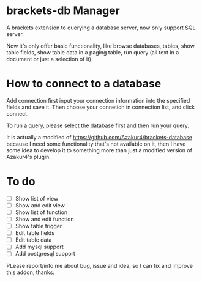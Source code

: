 brackets-db Manager
====================

A brackets extension to querying a database server, now only support SQL server.

Now it's only offer basic functionality, like browse databases, tables, show table fields, show table data in a paging table, run query (all text in a document or just a selection of it).

How to connect to a database
====================
Add connection first
input your connection information into the specified fields and save it.
Then choose your connetion in connection list, and click connect.

To run a query, please select the database first and then run your query.


It is actually a modified of https://github.com/Azakur4/brackets-database because I need some functionality that's not available on it, then I have some idea to develop it to something more than just a modified version of Azakur4's plugin.

To do
====================
- [ ] Show list of view
- [ ] Show and edit view
- [ ] Show list of function
- [ ] Show and edit function
- [ ] Show table trigger
- [ ] Edit table fields
- [ ] Edit table data
- [ ] Add mysql support
- [ ] Add postgresql support

PLease report/info me about bug, issue and idea, so I can fix and improve this addon, thanks.